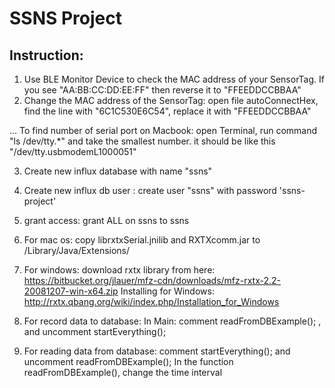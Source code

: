 # SSNS Project

## Instruction:

1. Use BLE Monitor Device to check the MAC address of your SensorTag. If you see "AA:BB:CC:DD:EE:FF" then reverse it to "FFEEDDCCBBAA"
2. Change the MAC address of the SensorTag: open file autoConnectHex, find the line with "6C1C530E6C54", replace it with "FFEEDDCCBBAA"



... To find number of serial port on Macbook: open Terminal, run command "ls /dev/tty.*" and take the smallest number.
it should be like this "/dev/tty.usbmodemL1000051"



3. Create new influx database with name "ssns"
4. Create new influx db user : create user "ssns" with password 'ssns-project'
5. grant access: grant ALL on ssns to ssns


6. For mac os: copy librxtxSerial.jnilib and RXTXcomm.jar to /Library/Java/Extensions/
7. For windows: download rxtx library from here: https://bitbucket.org/jlauer/mfz-cdn/downloads/mfz-rxtx-2.2-20081207-win-x64.zip
Installing for Windows: http://rxtx.qbang.org/wiki/index.php/Installation_for_Windows


8. For record data to database: In Main: comment readFromDBExample(); , and uncomment startEverything();


9. For reading data from database: comment startEverything(); and uncomment readFromDBExample();
In the function readFromDBExample(), change the time interval